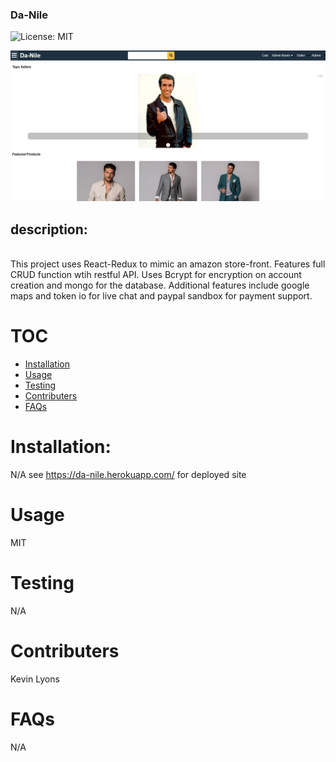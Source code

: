 ### Da-Nile

![License: MIT](https://img.shields.io/badge/License-MIT-green.svg)

![snapshot](utils\DaNilescreenCapture.JPG)

## description:

<br>
This project uses React-Redux to mimic an amazon store-front. Features full CRUD function wtih restful API. Uses Bcrypt for encryption on account creation and mongo for the database. Additional features include google maps and token io for live chat and paypal sandbox for payment support.

# TOC

- [Installation](#installation)
- [Usage](#usage)
- [Testing](#tests)
- [Contributers](#Contributers)
- [FAQs](#FAQs)

# Installation:

N/A see https://da-nile.herokuapp.com/ for deployed site

# Usage

MIT

# Testing

N/A

# Contributers

Kevin Lyons

# FAQs

N/A
